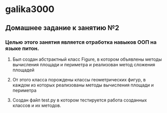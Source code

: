# galika3000

## Домашнее задание к занятию №2

### Целью этого занятия является отработка навыков ООП на языке питон.

1. Был создан абстрактный класс Figure, в котором объявлены методы вычисления площади и периметра и реализован метод сложения площадей

1. От этого класса порождены классы геометрических фигур, в каждом из которых реализованы методы вычисления площади и периметра

1. Создан файл test.py в котором тестируется работа созданных классов и их методов.